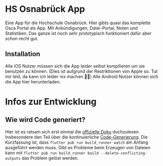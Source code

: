 # HS Osnabrück App

Eine App für die Hochschule Osnabrück.
Hier gibts quasi das komplette Osca Portal als App.
Mit Ankündigungen, Datei-Portal, Noten und Statistiken.
Das ganze ist noch sehr prototypisch funktioniert dafür aber 
schon recht gut.

## Installation
Alle iOS Nutzer müssen sich die App leider selbst kompilieren um sie benutzen zu können.
(Dies ist aufgrund der Restriktionen von Apple so. Tut mir leid, da kann ich leider nix machen 🤷‍♂️)
Alle Android Nutzer können sich die App hier herunterladen.

# Infos zur Entwicklung

## Wie wird Code generiert?
Hier ist es ratsam sich erst einmal die [offizielle Doku](https://flutter.dev/docs/development/data-and-backend/json) duchzulesen.
Insbesondere den Teil über die kontinuierliche [Code-Generierung](https://flutter.dev/docs/development/data-and-backend/json#generating-code-continuously).
Die Kurzfassung ist, dass `flutter pub run build_runner watch` am Anfang ausgeführt werden muss.
Gibt es Probleme beim Erzeugen von Dateien kann mit `flutter pub run build_runner build --delete-conflicting-outputs` das Problem gelöst werden.